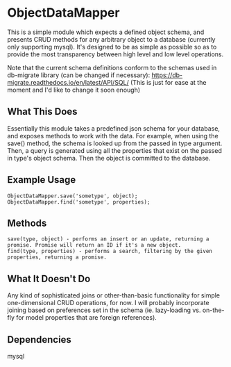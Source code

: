 # ObjectDataMapper
This is a simple module which expects a defined object schema, and presents CRUD methods for any arbitrary object to a database (currently only supporting mysql). It's designed to be as simple as possible so as to provide the most transparency between high level and low level operations.

Note that the current schema definitions conform to the schemas used in db-migrate library (can be changed if necessary):
https://db-migrate.readthedocs.io/en/latest/API/SQL/
(This is just for ease at the moment and I'd like to change it soon enough)

## What This Does ##
Essentially this module takes a predefined json schema for your database, and exposes methods to work with the data.
For example, when using the save() method, the schema is looked up from the passed in type argument. Then, a query is generated using all the properties that exist on the passed in type's object schema. Then the object is committed to the database. 

## Example Usage ##
    ObjectDataMapper.save('sometype', object);
    ObjectDataMapper.find('sometype', properties);
    
## Methods ##
    save(type, object) - performs an insert or an update, returning a promise. Promise will return an ID if it's a new object.
    find(type, properties) - performs a search, filtering by the given properties, returning a promise.

## What It Doesn't Do ##
Any kind of sophisticated joins or other-than-basic functionality for simple one-dimensional CRUD operations, for now.
I will probably incorporate joining based on preferences set in the schema (ie. lazy-loading vs. on-the-fly for model properties that are foreign references).

## Dependencies ##
mysql
